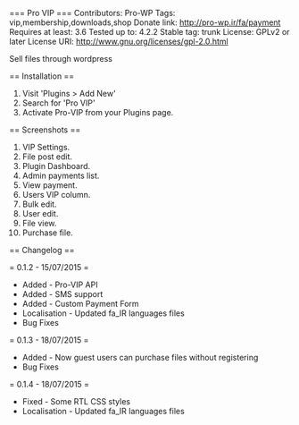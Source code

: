 === Pro VIP ===
Contributors: Pro-WP
Tags: vip,membership,downloads,shop
Donate link: http://pro-wp.ir/fa/payment
Requires at least: 3.6
Tested up to: 4.2.2
Stable tag: trunk
License: GPLv2 or later
License URI: http://www.gnu.org/licenses/gpl-2.0.html

Sell files through wordpress

== Installation ==
1. Visit 'Plugins > Add New'
2. Search for 'Pro VIP'
3. Activate Pro-VIP from your Plugins page.

== Screenshots ==

1. VIP Settings.
2. File post edit.
3. Plugin Dashboard.
4. Admin payments list.
5. View payment.
6. Users VIP column.
7. Bulk edit.
8. User edit.
9. File view.
10. Purchase file.

== Changelog ==

= 0.1.2 - 15/07/2015 =
* Added - Pro-VIP API
* Added - SMS support
* Added - Custom Payment Form
* Localisation - Updated fa_IR languages files
* Bug Fixes

= 0.1.3 - 18/07/2015 =
* Added - Now guest users can purchase files without registering
* Bug Fixes

= 0.1.4 - 18/07/2015 =
* Fixed - Some RTL CSS styles
* Localisation - Updated fa_IR languages files
